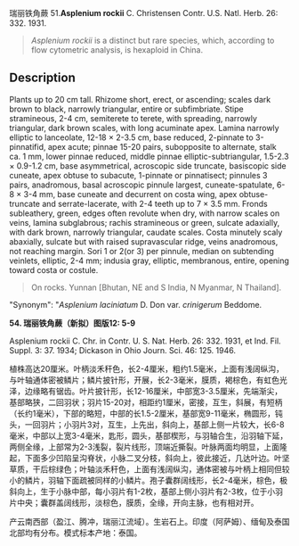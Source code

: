 瑞丽铁角蕨
51.**Asplenium rockii** C. Christensen Contr. U.S. Natl. Herb. 26: 332. 1931.

> *Asplenium rockii* is a distinct but rare species, which, according to flow cytometric analysis, is hexaploid in China.


## Description
Plants up to 20 cm tall. Rhizome short, erect, or ascending; scales dark brown to black, narrowly triangular, entire or subfimbriate. Stipe stramineous, 2-4 cm, semiterete to terete, with spreading, narrowly triangular, dark brown scales, with long acuminate apex. Lamina narrowly elliptic to lanceolate, 12-18 × 2-3.5 cm, base reduced, 2-pinnate to 3-pinnatifid, apex acute; pinnae 15-20 pairs, subopposite to alternate, stalk ca. 1 mm, lower pinnae reduced, middle pinnae elliptic-subtriangular, 1.5-2.3 × 0.9-1.2 cm, base asymmetrical, acroscopic side truncate, basiscopic side cuneate, apex obtuse to subacute, 1-pinnate or pinnatisect; pinnules 3 pairs, anadromous, basal acroscopic pinnule largest, cuneate-spatulate, 6-8 × 3-4 mm, base cuneate and decurrent on costa wing, apex obtuse-truncate and serrate-lacerate, with 2-4 teeth up to 7 × 3.5 mm. Fronds subleathery, green, edges often revolute when dry, with narrow scales on veins, lamina subglabrous; rachis stramineous or green, sulcate adaxially, with dark brown, narrowly triangular, caudate scales. Costa minutely scaly abaxially, sulcate but with raised supravascular ridge, veins anadromous, not reaching margin. Sori 1 or 2(or 3) per pinnule, median on subtending veinlets, elliptic, 2-4 mm; indusia gray, elliptic, membranous, entire, opening toward costa or costule.


> On rocks. Yunnan [Bhutan, NE and S India, N Myanmar, N Thailand].

  "Synonym": "*Asplenium laciniatum* D. Don var. *crinigerum* Beddome.

**54. 瑞丽铁角蕨（新拟）图版12: 5-9**

Asplenium rockii C. Chr. in Contr. U. S. Nat. Herb. 26: 332. 1931, et Ind. Fil. Suppl. 3: 37. 1934; Dickason in Ohio Journ. Sci. 46: 125. 1946.

植株高达20厘米。叶柄淡禾秆色，长2-4厘米，粗约1.5毫米，上面有浅阔纵沟，与叶轴通体密被鳞片；鳞片披针形，开展，长2-3毫米，膜质，褐棕色，有虹色光泽，边缘略有锯齿。叶片披针形，长12-16厘米，中部宽3-3.5厘米，先端渐尖，基部略狭，二回羽状；羽片15-20对，相距约1厘米，密接，互生，斜展，有短柄（长约1毫米），下部的略短，中部的长1.5-2厘米，基部宽9-11毫米，椭圆形，钝头，一回羽片；小羽片3对，互生，上先出，斜向上，基部上侧一片较大，长6-8毫米，中部以上宽3-4毫米，匙形，圆头，基部楔形，与羽轴合生，沿羽轴下延，两侧全缘，上部常为2-3浅裂，裂片线形，顶端近撕裂。叶脉两面均明显，上面隆起，下面多少凹陷呈沟脊状，小脉二叉分枝，斜向上，彼此接近，几达叶边。叶坚草质，干后棕绿色；叶轴淡禾秆色，上面有浅阔纵沟，通体密被与叶柄上相同但较小的鳞片，羽轴下面疏被同样的小鳞片。孢子囊群阔线形，长2-4毫米，棕色，极斜向上，生于小脉中部，每小羽片有1-2枚，基部上侧小羽片有2-3枚，位于小羽片中央；囊群盖阔线形，淡棕色，膜质，全缘，开向主脉，也有相对开。

产云南西部（盈江、腾冲，瑞丽江流域）。生岩石上。印度（阿萨姆）、缅甸及泰国北部均有分布。模式标本产地：泰国。
